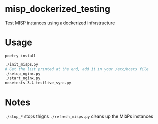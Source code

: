# misp_dockerized_testing
Test MISP instances using a dockerized infrastructure

# Usage

```bash
poetry install

./init_misps.py
# Get the list printed at the end, add it in your /etc/hosts file
./setup_nginx.py
./start_nginx.py
nosetests-3.4 testlive_sync.py
```

# Notes

`./stop_*` stops thigns
`./refresh_misps.py` cleans up the MISPs instances
